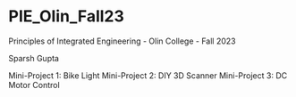 # PIE_Olin_Fall23

Principles of Integrated Engineering - Olin College - Fall 2023

Sparsh Gupta

Mini-Project 1: Bike Light
Mini-Project 2: DIY 3D Scanner
Mini-Project 3: DC Motor Control
